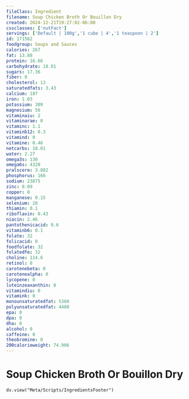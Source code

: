 ```yaml
---
fileClass: Ingredient
filename: Soup Chicken Broth Or Bouillon Dry
created: 2024-12-21T19:27:02-06:00
cssclasses: ['nutFact']
servings: ['Default | 100g','1 cube | 4','1 teaspoon | 2']
id: 171562
foodgroup: Soups and Sauces
calories: 267
fat: 13.88
protein: 16.66
carbohydrate: 18.01
sugars: 17.36
fiber: 0
cholesterol: 13
saturatedfats: 3.43
calcium: 187
iron: 1.03
potassium: 309
magnesium: 56
vitaminaiu: 2
vitaminarae: 0
vitaminc: 1.1
vitaminb12: 0.3
vitamind: 0
vitamine: 0.46
netcarbs: 18.01
water: 2.27
omega3s: 130
omega6s: 4320
pralscore: 3.882
phosphorus: 166
sodium: 23875
zinc: 0.09
copper: 0
manganese: 0.15
selenium: 28
thiamin: 0.1
riboflavin: 0.43
niacin: 2.46
pantothenicacid: 0.6
vitaminb6: 0.1
folate: 32
folicacid: 0
foodfolate: 32
folatedfe: 32
choline: 114.6
retinol: 0
carotenebeta: 0
carotenealpha: 0
lycopene: 0
luteinzeaxanthin: 0
vitamindiu: 0
vitamink: 0
monounsaturatedfat: 5360
polyunsaturatedfat: 4480
epa: 0
dpa: 0
dha: 0
alcohol: 0
caffeine: 0
theobromine: 0
200calorieweight: 74.906
---
```


# Soup Chicken Broth Or Bouillon Dry

```dataviewjs
dv.view("Meta/Scripts/IngredientsFooter")
```